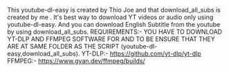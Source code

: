 This youtube-dl-easy is created by Thio Joe and that download_all_subs is created by me . It's best way to download  YT videos or audio only using youtube-dl-easy.
And you can download English Subtitle from the youtube by using download_all_subs.
REQUIREMENTS:- YOU HAVE TO DOWNLOAD YT-DLP AND FFMPEG SOFTWARE FOR AND TO BE ENSURE THAT THEY ARE AT SAME FOLDER AS THE SCRIPT (youtube-dl-easy,download_all_subs).
YT-DLP:- https://github.com/yt-dlp/yt-dlp
FFMPEG:- https://www.gyan.dev/ffmpeg/builds/
